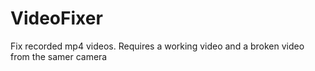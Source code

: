 # VideoFixer
Fix recorded mp4 videos. Requires a working video and a broken video from the samer camera
